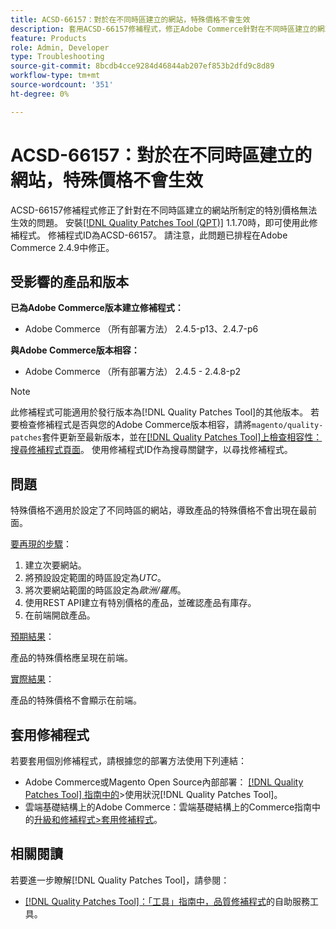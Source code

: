 ```yaml
---
title: ACSD-66157：對於在不同時區建立的網站，特殊價格不會生效
description: 套用ACSD-66157修補程式，修正Adobe Commerce針對在不同時區建立的網站所設特價未生效的問題。
feature: Products
role: Admin, Developer
type: Troubleshooting
source-git-commit: 8bcdb4cce9284d46844ab207ef853b2dfd9c8d89
workflow-type: tm+mt
source-wordcount: '351'
ht-degree: 0%

---
```



# ACSD-66157：對於在不同時區建立的網站，特殊價格不會生效

ACSD-66157修補程式修正了針對在不同時區建立的網站所制定的特別價格無法生效的問題。 安裝[[!DNL Quality Patches Tool (QPT)]](/help/tools/quality-patches-tool/quality-patches-tool-to-self-serve-quality-patches.md) 1.1.70時，即可使用此修補程式。 修補程式ID為ACSD-66157。 請注意，此問題已排程在Adobe Commerce 2.4.9中修正。

## 受影響的產品和版本

**已為Adobe Commerce版本建立修補程式：**

* Adobe Commerce （所有部署方法） 2.4.5-p13、2.4.7-p6

**與Adobe Commerce版本相容：**

* Adobe Commerce （所有部署方法） 2.4.5 - 2.4.8-p2

>[!NOTE]
>
>此修補程式可能適用於發行版本為[!DNL Quality Patches Tool]的其他版本。 若要檢查修補程式是否與您的Adobe Commerce版本相容，請將`magento/quality-patches`套件更新至最新版本，並在[[!DNL Quality Patches Tool]上檢查相容性：搜尋修補程式頁面](https://experienceleague.adobe.com/tools/commerce-quality-patches/index.html?lang=zh-Hant)。 使用修補程式ID作為搜尋關鍵字，以尋找修補程式。

## 問題

特殊價格不適用於設定了不同時區的網站，導致產品的特殊價格不會出現在最前面。

<u>要再現的步驟</u>：

1. 建立次要網站。
1. 將預設設定範圍的時區設定為&#x200B;*UTC*。
1. 將次要網站範圍的時區設定為&#x200B;*歐洲/羅馬*。
1. 使用REST API建立有特別價格的產品，並確認產品有庫存。
1. 在前端開啟產品。

<u>預期結果</u>：

產品的特殊價格應呈現在前端。

<u>實際結果</u>：

產品的特殊價格不會顯示在前端。

## 套用修補程式

若要套用個別修補程式，請根據您的部署方法使用下列連結：

* Adobe Commerce或Magento Open Source內部部署： [[!DNL Quality Patches Tool] 指南中的](/help/tools/quality-patches-tool/usage.md)>使用狀況[!DNL Quality Patches Tool]。
* 雲端基礎結構上的Adobe Commerce：雲端基礎結構上的Commerce指南中的[升級和修補程式>套用修補程式](https://experienceleague.adobe.com/docs/commerce-cloud-service/user-guide/develop/upgrade/apply-patches.html?lang=zh-Hant)。

## 相關閱讀

若要進一步瞭解[!DNL Quality Patches Tool]，請參閱：

* [[!DNL Quality Patches Tool]：「工具」指南中，品質修補程式](/help/tools/quality-patches-tool/quality-patches-tool-to-self-serve-quality-patches.md)的自助服務工具。
